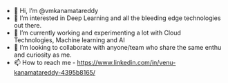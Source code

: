 - 👋 Hi, I’m @vmkanamatareddy
- 👀 I’m interested in Deep Learning and all the bleeding edge technologies out there.
- 🌱 I’m currently working and experimenting a lot with Cloud Technologies, Machine learning and AI
- 💞️ I’m looking to collaborate with anyone/team who share the same enthu and curiosity as me.
- 📫 How to reach me - https://www.linkedin.com/in/venu-kanamatareddy-4395b8165/


<!---
vmkanamatareddy/vmkanamatareddy is a ✨ special ✨ repository because its `README.md` (this file) appears on your GitHub profile.
You can click the Preview link to take a look at your changes.
--->

